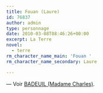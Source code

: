 ```yaml
---
title: Fouan (Laure)
id: 76837
author: admin
type: personnage
date: 2010-03-08T08:46:26+00:00
excerpt: La Terre
novel:
  - terre
rm_character_name_main: 'Fouan '
rm_character_name_secondary: Laure

---
```

— Voir [BADEUIL (Madame Charles)][1].

 [1]: http://